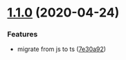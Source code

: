 # [1.1.0](https://github.com/gkampitakis/PromiseExtension/compare/v1.0.0...v1.1.0) (2020-04-24)


### Features

* migrate from js to ts ([7e30a92](https://github.com/gkampitakis/PromiseExtension/commit/7e30a92065273eed7fc00f217e52c686edec119c))
